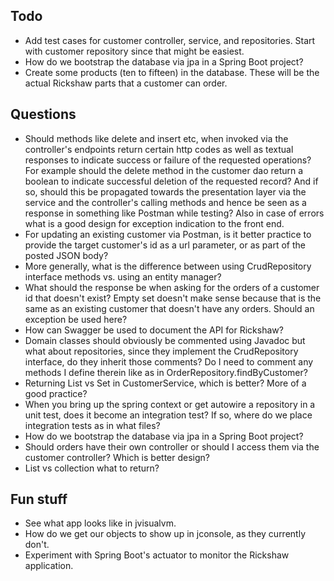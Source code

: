 Todo
---
* Add test cases for customer controller, service, and repositories. Start with customer repository since that might be easiest.
* How do we bootstrap the database via jpa in a Spring Boot project?
* Create some products (ten to fifteen) in the database. These will be the actual Rickshaw parts that a customer can order.

Questions
---
* Should methods like delete and insert etc, when invoked via the controller's endpoints return certain http codes
as well as textual responses to indicate success or failure of the requested operations? For example should the delete
method in the customer dao return a boolean to indicate successful deletion of the requested record? And if so, should
this be propagated towards the presentation layer via the service and the controller's calling methods and hence
be seen as a response in something like Postman while testing? Also in case of errors what is a good design for exception
indication to the front end.
* For updating an existing customer via Postman, is it better practice to provide the target customer's id as a url
parameter, or as part of the posted JSON body?
* More generally, what is the difference between using CrudRepository interface methods vs. using an entity manager?
* What should the response be when asking for the orders of a customer id that doesn't exist? Empty set doesn't make
sense because that is the same as an existing customer that doesn't have any orders. Should an exception be used here?
* How can Swagger be used to document the API for Rickshaw?
* Domain classes should obviously be commented using Javadoc but what about repositories, since
they implement the CrudRepository interface, do they inherit those comments? Do I need to comment 
any methods I define therein like as in OrderRepository.findByCustomer?
* Returning List vs Set in CustomerService, which is better? More of a good practice?
* When you bring up the spring context or get autowire a repository in a unit test, does it become an
integration test? If so, where do we place integration tests as in what files?
* How do we bootstrap the database via jpa in a Spring Boot project?
* Should orders have their own controller or should I access them via the customer controller? Which is
better design?
* List vs collection what to return?

Fun stuff
---
* See what app looks like in jvisualvm.
* How do we get our objects to show up in jconsole, as they currently don't.
* Experiment with Spring Boot's actuator to monitor the Rickshaw application.
